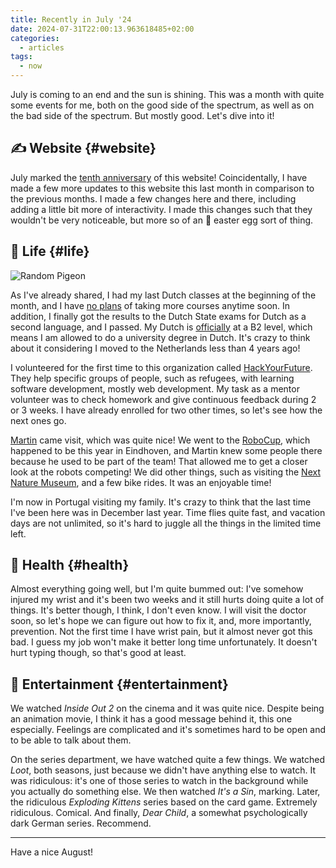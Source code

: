 ```yaml
---
title: Recently in July '24
date: 2024-07-31T22:00:13.963618485+02:00
categories:
  - articles
tags:
  - now
---
```


July is coming to an end and the sun is shining. This was a month with quite some events for me, both on the good side of the spectrum, as well as on the bad side of the spectrum. But mostly good. Let's dive into it!

<!--more-->

## ✍️ Website {#website}

July marked the [tenth anniversary](/2024/07/12/a-decade-of-blogging/) of this website! Coincidentally, I have made a few more updates to this website this last month in comparison to the previous months. I made a few changes here and there, including adding a little bit more of interactivity. I made this changes such that they wouldn't be very noticeable, but more so of an 🥚 easter egg sort of thing.

## 🍄 Life {#life}

![Random Pigeon](cdn:/2024-07-pigeon?class=right)

As I've already shared, I had my last Dutch classes at the beginning of the month, and I have [no plans](/2024/07/04/taking-an-indefinite-break-from-dutch-classes/) of taking more courses anytime soon. In addition, I finally got the results to the Dutch State exams for Dutch as a second language, and I passed. My Dutch is [officially](/2024/07/23/dutch-b2/) at a B2 level, which means I am allowed to do a university degree in Dutch. It's crazy to think about it considering I moved to the Netherlands less than 4 years ago!

I volunteered for the first time to this organization called [HackYourFuture](https://www.hackyourfuture.net/). They help specific groups of people, such as refugees, with learning software development, mostly web development. My task as a mentor volunteer was to check homework and give continuous feedback during 2 or 3 weeks. I have already enrolled for two other times, so let's see how the next ones go.

[Martin](https://mew.tv/) came visit, which was quite nice! We went to the [RoboCup](https://2024.robocup.org/), which happened to be this year in Eindhoven, and Martin knew some people there because he used to be part of the team! That allowed me to get a closer look at the robots competing! We did other things, such as visiting the [Next Nature Museum](https://nextnature.museum/en), and a few bike rides. It was an enjoyable time!

I'm now in Portugal visiting my family. It's crazy to think that the last time I've been here was in December last year. Time flies quite fast, and vacation days are not unlimited, so it's hard to juggle all the things in the limited time left.

## 💪 Health {#health}

Almost everything going well, but I'm quite bummed out: I've somehow injured my wrist and it's been two weeks and it still hurts doing quite a lot of things. It's better though, I think, I don't even know. I will visit the doctor soon, so let's hope we can figure out how to fix it, and, more importantly, prevention. Not the first time I have wrist pain, but it almost never got this bad. I guess my job won't make it better long time unfortunately. It doesn't hurt typing though, so that's good at least.

## 🍿 Entertainment {#entertainment}

We watched *Inside Out 2* on the cinema and it was quite nice. Despite being an animation movie, I think it has a good message behind it, this one especially. Feelings are complicated and it's sometimes hard to be open and to be able to talk about them.

On the series department, we have watched quite a few things. We watched *Loot*, both seasons, just because we didn't have anything else to watch. It was ridiculous: it's one of those series to watch in the background while you actually do something else. We then watched *It's a Sin*, marking. Later, the ridiculous *Exploding Kittens* series based on the card game. Extremely ridiculous. Comical. And finally, *Dear Child*, a somewhat psychologically dark German series. Recommend.

<hr>

Have a nice August!
